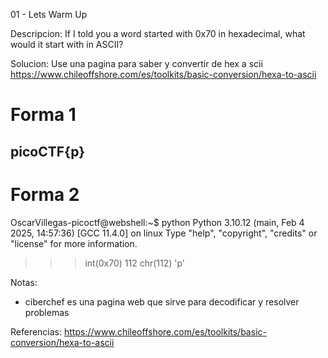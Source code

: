 01 - Lets Warm Up

Descripcion: 
If I told you a word started with 0x70 in hexadecimal, what would it start with in ASCII?

Solucion:
Use una pagina para saber y convertir de hex a scii
https://www.chileoffshore.com/es/toolkits/basic-conversion/hexa-to-ascii

# Forma 1
## picoCTF{p}

# Forma 2
OscarVillegas-picoctf@webshell:~$ python
Python 3.10.12 (main, Feb  4 2025, 14:57:36) [GCC 11.4.0] on linux
Type "help", "copyright", "credits" or "license" for more information.
>>> int(0x70)
112
>>> chr(112)
'p'
>>> 

Notas:
- ciberchef es una pagina web que sirve para decodificar y resolver problemas 

Referencias:
https://www.chileoffshore.com/es/toolkits/basic-conversion/hexa-to-ascii